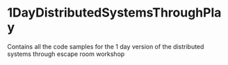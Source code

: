 # 1DayDistributedSystemsThroughPlay
Contains all the code samples for the 1 day version of the distributed systems through escape room workshop

